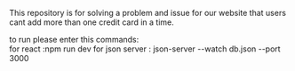<p>This repository is for solving a problem and issue for our website that users cant add more than one credit card in a time.</p>
<p>to run please enter this commands: <br/> for react :npm run dev <bt/> for json server : json-server --watch db.json --port 3000</p>